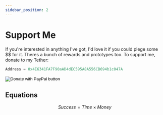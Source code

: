 ```yaml
---
sidebar_position: 2
---
```


# Support Me

If you're interested in anything I've got, I'd love it if you could plege some $$ for it. Theres a bunch of rewards and prototypes too.
To support me, donate to my Tether:

```rust
Address = 0x4E6341FA7F90aAD4dEC595A8A556CB694b1c047A
```

<form action="https://www.paypal.com/donate" method="post" target="_top">
<input type="hidden" name="business" value="JB7PCVYT686R8" />
<input type="hidden" name="amount" value="5" />
<input type="hidden" name="no_recurring" value="0" />
<input type="hidden" name="item_name" value="Allow science to progress" />
<input type="hidden" name="currency_code" value="AUD" />
<input type="image" src="https://www.paypalobjects.com/en_AU/i/btn/btn_donateCC_LG.gif" border="0" name="submit" title="PayPal - The safer, easier way to pay online!" alt="Donate with PayPal button" />
<img alt="" border="0" src="https://www.paypal.com/en_AU/i/scr/pixel.gif" width="1" height="1" />
</form>

## Equations

$$
Success = Time \times Money
$$
